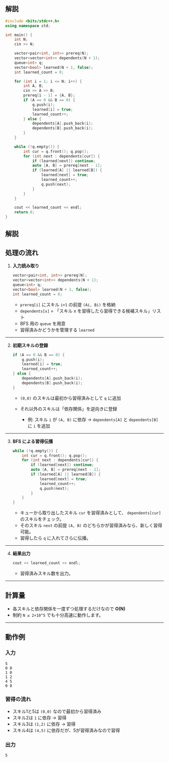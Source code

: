 ## 解説
```cpp
#include <bits/stdc++.h>
using namespace std;

int main() {
    int N;
    cin >> N;

    vector<pair<int, int>> prereq(N);
    vector<vector<int>> dependents(N + 1);
    queue<int> q;
    vector<bool> learned(N + 1, false);
    int learned_count = 0;

    for (int i = 1; i <= N; i++) {
        int A, B;
        cin >> A >> B;
        prereq[i - 1] = {A, B};
        if (A == 0 && B == 0) {
            q.push(i);
            learned[i] = true;
            learned_count++;
        } else {
            dependents[A].push_back(i);
            dependents[B].push_back(i);
        }
    }

    while (!q.empty()) {
        int cur = q.front(); q.pop();
        for (int next : dependents[cur]) {
            if (learned[next]) continue;
            auto [A, B] = prereq[next - 1];
            if (learned[A] || learned[B]) {
                learned[next] = true;
                learned_count++;
                q.push(next);
            }
        }
    }

    cout << learned_count << endl;
    return 0;
}
```
## 解説

##  処理の流れ

1. **入力読み取り**

   ```cpp
   vector<pair<int, int>> prereq(N);
   vector<vector<int>> dependents(N + 1);
   queue<int> q;
   vector<bool> learned(N + 1, false);
   int learned_count = 0;
   ```

   * `prereq[i]` にスキル `i+1` の前提 `(Ai, Bi)` を格納
   * `dependents[x]` = 「スキル x を習得したら習得できる候補スキル」リスト
   * BFS 用の `queue` を用意
   * 習得済みかどうかを管理する `learned`

---

2. **初期スキルの登録**

   ```cpp
   if (A == 0 && B == 0) {
       q.push(i);
       learned[i] = true;
       learned_count++;
   } else {
       dependents[A].push_back(i);
       dependents[B].push_back(i);
   }
   ```

   * `(0,0)` のスキルは最初から習得済みとして `q` に追加
   * それ以外のスキルは「依存関係」を逆向きに登録

     * 例: スキル `i` が `(A, B)` に依存 → `dependents[A]` と `dependents[B]` に `i` を追加

---

3. **BFS による習得伝播**

   ```cpp
   while (!q.empty()) {
       int cur = q.front(); q.pop();
       for (int next : dependents[cur]) {
           if (learned[next]) continue;
           auto [A, B] = prereq[next - 1];
           if (learned[A] || learned[B]) {
               learned[next] = true;
               learned_count++;
               q.push(next);
           }
       }
   }
   ```

   * キューから取り出したスキル `cur` を習得済みとして、
     `dependents[cur]` のスキルをチェック。
   * そのスキル `next` の前提 `(A, B)` のどちらかが習得済みなら、新しく習得可能。
   * 習得したら `q` に入れてさらに伝播。

---

4. **結果出力**

   ```cpp
   cout << learned_count << endl;
   ```

   * 習得済みスキル数を出力。

---

## 計算量

* 各スキルと依存関係を一度ずつ処理するだけなので **O(N)**
* 制約 `N ≤ 2×10^5` でも十分高速に動作します。

---

## 動作例

### 入力

```
5
0 0
1 0
1 2
4 5
0 0
```

### 習得の流れ

* スキル1と5は `(0,0)` なので最初から習得済み
* スキル2は `1` に依存 → 習得
* スキル3は `(1,2)` に依存 → 習得
* スキル4は `(4,5)` に依存だが、5が習得済みなので習得

### 出力

```
5
```
